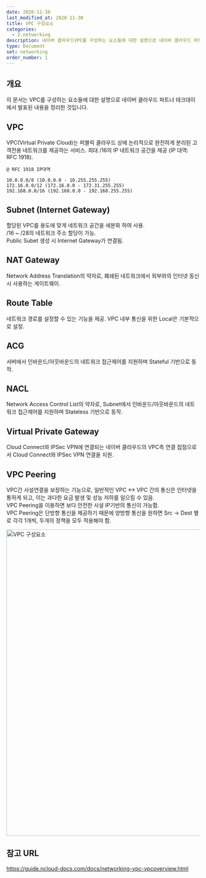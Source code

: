 ```yaml
---
date: 2020-11-30
last_modified_at: 2020-11-30
title: VPC 구성요소
categories:
  - 2.networking
description: 네이버 클라우드VPC를 구성하는 요소들에 대한 설명으로 네이버 클라우드 파트너 테크데이에서 발표된 내용입니다
type: Document
set: networking
order_number: 1
---
```


## 개요
이 문서는 VPC를 구성하는 요소들에 대한 설명으로 네이버 클라우드 파트너 테크데이에서 발표된 내용을 정리한 것입니다.

## VPC
VPC(Virtual Private Cloud)는 퍼블릭 클라우드 상에 논리적으로 완전하게 분리된 고객전용 네트워크를 제공하는 서비스.
최대 /16의 IP 네트워크 공간을 제공 (IP 대역: RFC 1918).

	@ RFC 1918 IP대역

	10.0.0.0/8 (10.0.0.0 - 10.255.255.255)  
	172.16.0.0/12 (172.16.0.0 - 172.31.255.255)  
	192.168.0.0/16 (192.168.0.0 - 192.168.255.255)


## Subnet (Internet Gateway)
할당된 VPC를 용도에 맞게 네트워크 공간을 세분화 하여 사용.  
/16 ~ /28의 네트워크 주소 할당이 가능.  
Public Subet 생성 시 Internet Gateway가 연결됨.

## NAT Gateway
Network Address Translation의 약자로, 폐쇄된 네트워크에서 외부와의 인터넷 동신 시 사용하는 게이트웨이.

## Route Table
네트워크 경로를 설정할 수 있는 기능을 제공. VPC 내부 통신을 위한 Local은 기본적으로 설정.

## ACG
서버에서 인바운드/아웃바운드의 네트워크 접근제어를 지원하며 Stateful 기반으로 동작.

## NACL
Network Access Control List의 약자로, Subnet에서 인바운드/아웃바운드의 네트워크 접근제어를 지원하며 Stateless 기반으로 동작.

## Virtual Private Gateway
Cloud Connect와 IPSec VPN에 연결되는 네이버 클라우드의 VPC측 연결 접점으로서 Cloud Connect와 IPSec VPN 연결을 지원.

## VPC Peering
VPC간 사설연결을 보장하는 기능으로, 일반적인 VPC <-> VPC 간의 통신은 인터넷을 통하게 되고, 이는 과다한 요금 발생 및 성능 저하를 일으킬 수 있음.  
VPC Peering을 이용하면 보다 안전한 사설 IP기반의 통신이 가능함.  
VPC Peering은 단방향 통신을 제공하기 때문에 양방향 통신을 원하면 Src -> Dest 별로 각각 1개씩, 두개의 정책을 모두 적용해야 함.


<img src="../../images/ncp_vpc_element.png" alt="VPC 구성요소" style="width:800px;align:center">


## 참고 URL
<a href="https://guide.ncloud-docs.com/docs/networking-vpc-vpcoverview" target="_blank" style="word-break:break-all;">https://guide.ncloud-docs.com/docs/networking-vpc-vpcoverview.html</a>
